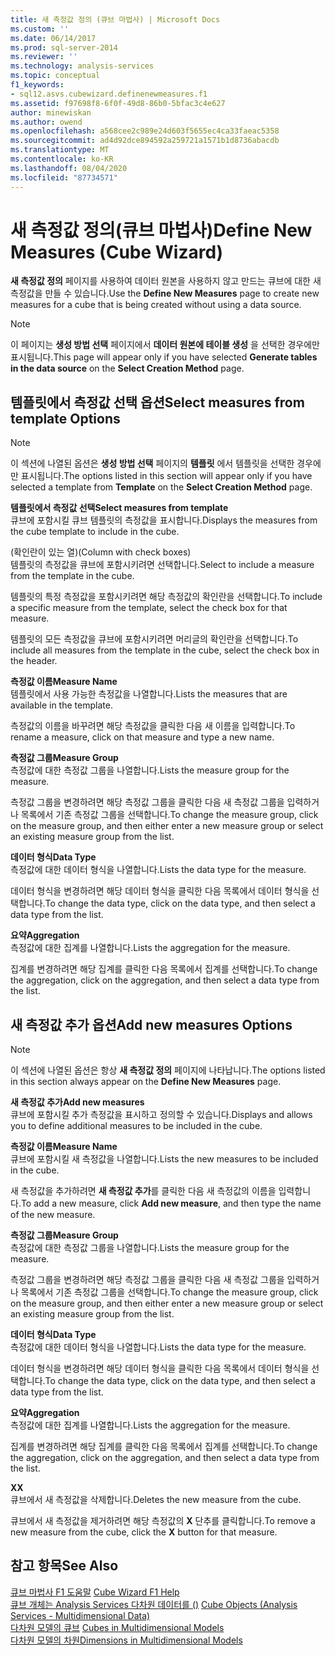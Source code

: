 ```yaml
---
title: 새 측정값 정의 (큐브 마법사) | Microsoft Docs
ms.custom: ''
ms.date: 06/14/2017
ms.prod: sql-server-2014
ms.reviewer: ''
ms.technology: analysis-services
ms.topic: conceptual
f1_keywords:
- sql12.asvs.cubewizard.definenewmeasures.f1
ms.assetid: f97698f8-6f0f-49d8-86b0-5bfac3c4e627
author: minewiskan
ms.author: owend
ms.openlocfilehash: a568cee2c989e24d603f5655ec4ca33faeac5358
ms.sourcegitcommit: ad4d92dce894592a259721a1571b1d8736abacdb
ms.translationtype: MT
ms.contentlocale: ko-KR
ms.lasthandoff: 08/04/2020
ms.locfileid: "87734571"
---
```

# <a name="define-new-measures-cube-wizard"></a><span data-ttu-id="b6c13-102">새 측정값 정의(큐브 마법사)</span><span class="sxs-lookup"><span data-stu-id="b6c13-102">Define New Measures (Cube Wizard)</span></span>
  <span data-ttu-id="b6c13-103">**새 측정값 정의** 페이지를 사용하여 데이터 원본을 사용하지 않고 만드는 큐브에 대한 새 측정값을 만들 수 있습니다.</span><span class="sxs-lookup"><span data-stu-id="b6c13-103">Use the **Define New Measures** page to create new measures for a cube that is being created without using a data source.</span></span>  
  
> [!NOTE]  
>  <span data-ttu-id="b6c13-104">이 페이지는 **생성 방법 선택** 페이지에서 **데이터 원본에 테이블 생성** 을 선택한 경우에만 표시됩니다.</span><span class="sxs-lookup"><span data-stu-id="b6c13-104">This page will appear only if you have selected **Generate tables in the data source** on the **Select Creation Method** page.</span></span>  
  
## <a name="select-measures-from-template-options"></a><span data-ttu-id="b6c13-105">템플릿에서 측정값 선택 옵션</span><span class="sxs-lookup"><span data-stu-id="b6c13-105">Select measures from template Options</span></span>  
  
> [!NOTE]  
>  <span data-ttu-id="b6c13-106">이 섹션에 나열된 옵션은 **생성 방법 선택** 페이지의 **템플릿** 에서 템플릿을 선택한 경우에만 표시됩니다.</span><span class="sxs-lookup"><span data-stu-id="b6c13-106">The options listed in this section will appear only if you have selected a template from **Template** on the **Select Creation Method** page.</span></span>  
  
 <span data-ttu-id="b6c13-107">**템플릿에서 측정값 선택**</span><span class="sxs-lookup"><span data-stu-id="b6c13-107">**Select measures from template**</span></span>  
 <span data-ttu-id="b6c13-108">큐브에 포함시킬 큐브 템플릿의 측정값을 표시합니다.</span><span class="sxs-lookup"><span data-stu-id="b6c13-108">Displays the measures from the cube template to include in the cube.</span></span>  
  
 <span data-ttu-id="b6c13-109">(확인란이 있는 열)</span><span class="sxs-lookup"><span data-stu-id="b6c13-109">(Column with check boxes)</span></span>  
 <span data-ttu-id="b6c13-110">템플릿의 측정값을 큐브에 포함시키려면 선택합니다.</span><span class="sxs-lookup"><span data-stu-id="b6c13-110">Select to include a measure from the template in the cube.</span></span>  
  
 <span data-ttu-id="b6c13-111">템플릿의 특정 측정값을 포함시키려면 해당 측정값의 확인란을 선택합니다.</span><span class="sxs-lookup"><span data-stu-id="b6c13-111">To include a specific measure from the template, select the check box for that measure.</span></span>  
  
 <span data-ttu-id="b6c13-112">템플릿의 모든 측정값을 큐브에 포함시키려면 머리글의 확인란을 선택합니다.</span><span class="sxs-lookup"><span data-stu-id="b6c13-112">To include all measures from the template in the cube, select the check box in the header.</span></span>  
  
 <span data-ttu-id="b6c13-113">**측정값 이름**</span><span class="sxs-lookup"><span data-stu-id="b6c13-113">**Measure Name**</span></span>  
 <span data-ttu-id="b6c13-114">템플릿에서 사용 가능한 측정값을 나열합니다.</span><span class="sxs-lookup"><span data-stu-id="b6c13-114">Lists the measures that are available in the template.</span></span>  
  
 <span data-ttu-id="b6c13-115">측정값의 이름을 바꾸려면 해당 측정값을 클릭한 다음 새 이름을 입력합니다.</span><span class="sxs-lookup"><span data-stu-id="b6c13-115">To rename a measure, click on that measure and type a new name.</span></span>  
  
 <span data-ttu-id="b6c13-116">**측정값 그룹**</span><span class="sxs-lookup"><span data-stu-id="b6c13-116">**Measure Group**</span></span>  
 <span data-ttu-id="b6c13-117">측정값에 대한 측정값 그룹을 나열합니다.</span><span class="sxs-lookup"><span data-stu-id="b6c13-117">Lists the measure group for the measure.</span></span>  
  
 <span data-ttu-id="b6c13-118">측정값 그룹을 변경하려면 해당 측정값 그룹을 클릭한 다음 새 측정값 그룹을 입력하거나 목록에서 기존 측정값 그룹을 선택합니다.</span><span class="sxs-lookup"><span data-stu-id="b6c13-118">To change the measure group, click on the measure group, and then either enter a new measure group or select an existing measure group from the list.</span></span>  
  
 <span data-ttu-id="b6c13-119">**데이터 형식**</span><span class="sxs-lookup"><span data-stu-id="b6c13-119">**Data Type**</span></span>  
 <span data-ttu-id="b6c13-120">측정값에 대한 데이터 형식을 나열합니다.</span><span class="sxs-lookup"><span data-stu-id="b6c13-120">Lists the data type for the measure.</span></span>  
  
 <span data-ttu-id="b6c13-121">데이터 형식을 변경하려면 해당 데이터 형식을 클릭한 다음 목록에서 데이터 형식을 선택합니다.</span><span class="sxs-lookup"><span data-stu-id="b6c13-121">To change the data type, click on the data type, and then select a data type from the list.</span></span>  
  
 <span data-ttu-id="b6c13-122">**요약**</span><span class="sxs-lookup"><span data-stu-id="b6c13-122">**Aggregation**</span></span>  
 <span data-ttu-id="b6c13-123">측정값에 대한 집계를 나열합니다.</span><span class="sxs-lookup"><span data-stu-id="b6c13-123">Lists the aggregation for the measure.</span></span>  
  
 <span data-ttu-id="b6c13-124">집계를 변경하려면 해당 집계를 클릭한 다음 목록에서 집계를 선택합니다.</span><span class="sxs-lookup"><span data-stu-id="b6c13-124">To change the aggregation, click on the aggregation, and then select a data type from the list.</span></span>  
  
## <a name="add-new-measures-options"></a><span data-ttu-id="b6c13-125">새 측정값 추가 옵션</span><span class="sxs-lookup"><span data-stu-id="b6c13-125">Add new measures Options</span></span>  
  
> [!NOTE]  
>  <span data-ttu-id="b6c13-126">이 섹션에 나열된 옵션은 항상 **새 측정값 정의** 페이지에 나타납니다.</span><span class="sxs-lookup"><span data-stu-id="b6c13-126">The options listed in this section always appear on the **Define New Measures** page.</span></span>  
  
 <span data-ttu-id="b6c13-127">**새 측정값 추가**</span><span class="sxs-lookup"><span data-stu-id="b6c13-127">**Add new measures**</span></span>  
 <span data-ttu-id="b6c13-128">큐브에 포함시킬 추가 측정값을 표시하고 정의할 수 있습니다.</span><span class="sxs-lookup"><span data-stu-id="b6c13-128">Displays and allows you to define additional measures to be included in the cube.</span></span>  
  
 <span data-ttu-id="b6c13-129">**측정값 이름**</span><span class="sxs-lookup"><span data-stu-id="b6c13-129">**Measure Name**</span></span>  
 <span data-ttu-id="b6c13-130">큐브에 포함시킬 새 측정값을 나열합니다.</span><span class="sxs-lookup"><span data-stu-id="b6c13-130">Lists the new measures to be included in the cube.</span></span>  
  
 <span data-ttu-id="b6c13-131">새 측정값을 추가하려면 **새 측정값 추가**를 클릭한 다음 새 측정값의 이름을 입력합니다.</span><span class="sxs-lookup"><span data-stu-id="b6c13-131">To add a new measure, click **Add new measure**, and then type the name of the new measure.</span></span>  
  
 <span data-ttu-id="b6c13-132">**측정값 그룹**</span><span class="sxs-lookup"><span data-stu-id="b6c13-132">**Measure Group**</span></span>  
 <span data-ttu-id="b6c13-133">측정값에 대한 측정값 그룹을 나열합니다.</span><span class="sxs-lookup"><span data-stu-id="b6c13-133">Lists the measure group for the measure.</span></span>  
  
 <span data-ttu-id="b6c13-134">측정값 그룹을 변경하려면 해당 측정값 그룹을 클릭한 다음 새 측정값 그룹을 입력하거나 목록에서 기존 측정값 그룹을 선택합니다.</span><span class="sxs-lookup"><span data-stu-id="b6c13-134">To change the measure group, click on the measure group, and then either enter a new measure group or select an existing measure group from the list.</span></span>  
  
 <span data-ttu-id="b6c13-135">**데이터 형식**</span><span class="sxs-lookup"><span data-stu-id="b6c13-135">**Data Type**</span></span>  
 <span data-ttu-id="b6c13-136">측정값에 대한 데이터 형식을 나열합니다.</span><span class="sxs-lookup"><span data-stu-id="b6c13-136">Lists the data type for the measure.</span></span>  
  
 <span data-ttu-id="b6c13-137">데이터 형식을 변경하려면 해당 데이터 형식을 클릭한 다음 목록에서 데이터 형식을 선택합니다.</span><span class="sxs-lookup"><span data-stu-id="b6c13-137">To change the data type, click on the data type, and then select a data type from the list.</span></span>  
  
 <span data-ttu-id="b6c13-138">**요약**</span><span class="sxs-lookup"><span data-stu-id="b6c13-138">**Aggregation**</span></span>  
 <span data-ttu-id="b6c13-139">측정값에 대한 집계를 나열합니다.</span><span class="sxs-lookup"><span data-stu-id="b6c13-139">Lists the aggregation for the measure.</span></span>  
  
 <span data-ttu-id="b6c13-140">집계를 변경하려면 해당 집계를 클릭한 다음 목록에서 집계를 선택합니다.</span><span class="sxs-lookup"><span data-stu-id="b6c13-140">To change the aggregation, click on the aggregation, and then select a data type from the list.</span></span>  
  
 <span data-ttu-id="b6c13-141">**X**</span><span class="sxs-lookup"><span data-stu-id="b6c13-141">**X**</span></span>  
 <span data-ttu-id="b6c13-142">큐브에서 새 측정값을 삭제합니다.</span><span class="sxs-lookup"><span data-stu-id="b6c13-142">Deletes the new measure from the cube.</span></span>  
  
 <span data-ttu-id="b6c13-143">큐브에서 새 측정값을 제거하려면 해당 측정값의 **X** 단추를 클릭합니다.</span><span class="sxs-lookup"><span data-stu-id="b6c13-143">To remove a new measure from the cube, click the **X** button for that measure.</span></span>  
  
## <a name="see-also"></a><span data-ttu-id="b6c13-144">참고 항목</span><span class="sxs-lookup"><span data-stu-id="b6c13-144">See Also</span></span>  
 <span data-ttu-id="b6c13-145">[큐브 마법사 F1 도움말](cube-wizard-f1-help.md) </span><span class="sxs-lookup"><span data-stu-id="b6c13-145">[Cube Wizard F1 Help](cube-wizard-f1-help.md) </span></span>  
 <span data-ttu-id="b6c13-146">[큐브 개체는 Analysis Services 다차원 데이터를 &#40;&#41;](multidimensional-models-olap-logical-cube-objects/cube-objects-analysis-services-multidimensional-data.md) </span><span class="sxs-lookup"><span data-stu-id="b6c13-146">[Cube Objects &#40;Analysis Services - Multidimensional Data&#41;](multidimensional-models-olap-logical-cube-objects/cube-objects-analysis-services-multidimensional-data.md) </span></span>  
 <span data-ttu-id="b6c13-147">[다차원 모델의 큐브](multidimensional-models/cubes-in-multidimensional-models.md) </span><span class="sxs-lookup"><span data-stu-id="b6c13-147">[Cubes in Multidimensional Models](multidimensional-models/cubes-in-multidimensional-models.md) </span></span>  
 [<span data-ttu-id="b6c13-148">다차원 모델의 차원</span><span class="sxs-lookup"><span data-stu-id="b6c13-148">Dimensions in Multidimensional Models</span></span>](multidimensional-models/dimensions-in-multidimensional-models.md)  
  
  
